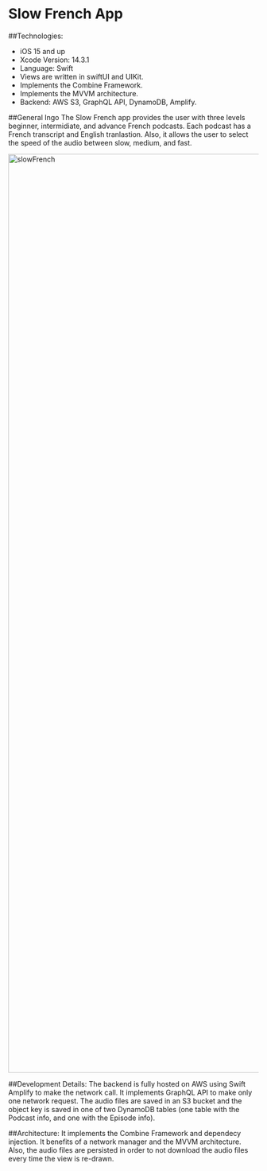 # Slow French App

##Technologies:
- iOS 15 and up
- Xcode Version: 14.3.1
- Language: Swift
- Views are written in swiftUI and UIKit.
- Implements the Combine Framework.
- Implements the MVVM architecture.
- Backend: AWS S3, GraphQL API, DynamoDB, Amplify.

##General Ingo
The Slow French app provides the user with three levels beginner, intermidiate, and advance French podcasts. Each podcast has a French transcript and English tranlastion. Also, it allows the user to select the speed of the audio between slow, medium, and fast.

<img width="1848" alt="slowFrench" src="https://github.com/andrearamonroy/AWSGraphQLApi/assets/54419381/9cf2e10b-467f-4c74-bcf0-62839d9eb9f9">

##Development Details:
The backend is fully hosted on AWS using Swift Amplify to make the network call. 
It implements GraphQL API to make only one network request. 
The audio files are saved in an S3 bucket and the object key is saved in one of two DynamoDB tables (one table with the Podcast info, and one with the Episode info). 

##Architecture:
It implements the Combine Framework and dependecy injection.
It benefits of a network manager and the MVVM architecture. 
Also, the audio files are persisted in order to not download the audio files every time the view is re-drawn.
